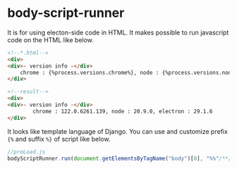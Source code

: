 # body-script-runner
It is for using electon-side code in HTML. It makes possible to run javascript code on the HTML like below.
```html
<!--*.html-->
<div>
<div>- version info -</div>
    chrome : {%process.versions.chrome%}, node : {%process.versions.node%}, electron : {%process.versions.electron%}
</div>
```
```html
<!--result-->
<div>
<div>- version info -</div>
        chrome : 122.0.6261.139, node : 20.9.0, electron : 29.1.6
</div>
```

It looks like template language of Django. You can use and customize prefix `{%` and suffix `%}` of script like below.
```javascript
//preLoad.js
bodyScriptRunner.run(document.getElementsByTagName("body")[0], "%%"/**/, "##"/**/)
```
